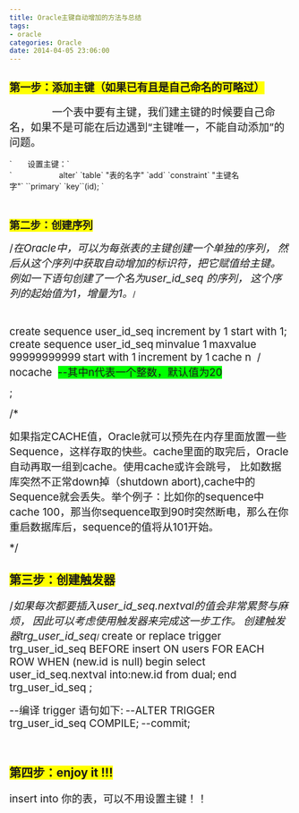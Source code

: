 ```yaml
---
title: Oracle主键自动增加的方法与总结
tags: 
- oracle
categories: Oracle
date: 2014-04-05 23:06:00
---
```


## <span style="font-size: 19px; line-height: 27px; background-color: #ffff00;">第一步：添加主键（如果已有且是自己命名的可略过）</span>

<span style="font-size: 19px; line-height: 27px;">　　　　一个表中要有主键，我们建主键的时候要自己命名，如果不是可能在后边遇到&ldquo;主键唯一，不能自动添加&rdquo;的问题。</span>

<div class="line number23 index22 alt2">`　　设置主键：`</div>
<div class="line number24 index23 alt1">`　　　　　　alter`&nbsp;`table`&nbsp;"表的名字"&nbsp;`add`&nbsp;`constraint`&nbsp;"主键名字"`&nbsp;``primary`&nbsp;`key``(id);&nbsp;`</div>

&nbsp;

**<span style="background-color: #ffff00; font-size: 14pt;">第二步：创建序列</span>**

<span style="font-size: 14pt;">/*在Oracle中，可以为每张表的主键创建一个单独的序列，</span>
<span style="font-size: 14pt;">然后从这个序列中获取自动增加的标识符，把它赋值给主键。</span>
<span style="font-size: 14pt;">例如一下语句创建了一个名为<span>user_id_seq&nbsp;</span>的序列，</span>
<span style="font-size: 14pt;">这个序列的起始值为1，增量为1。*/</span>

&nbsp;

<span style="font-size: 14pt;">create sequence user_id_seq increment by 1 start with 1;</span>
<span style="font-size: 14pt;">create sequence user_id_seq</span>
<span style="font-size: 14pt;">minvalue 1</span>
<span style="font-size: 14pt;">maxvalue 99999999999</span>
<span style="font-size: 14pt;">start with 1</span>
<span style="font-size: 14pt;">increment by 1</span>
<span style="font-size: 14pt;"><span>cache n &nbsp;/ nocache &nbsp;<span style="background-color: #00ff00;">--其中n代表一个整数，默认值为20</span></span></span>

<span style="font-size: 14pt;">;&nbsp;</span>

<span style="font-size: 14pt;">/*</span>

<span style="font-size: 14pt;">如果指定CACHE值，Oracle就可以预先在内存里面放置一些Sequence，这样存取的快些。cache里面的取完后，Oracle自动再取一组到cache。使用cache或许会跳号， 比如数据库突然不正常down掉（shutdown abort),cache中的Sequence就会丢失。举个例子：比如你的sequence中cache 100，那当你sequence取到90时突然断电，那么在你重启数据库后，sequence的值将从101开始。</span>

<span style="font-size: 14pt;">*/</span>

## <span style="background-color: #ffff00;">第三步：创建触发器</span>

<span style="font-size: 14pt;">/*如果每次都要插入user_id_seq.nextval的值会非常累赘与麻烦，</span>
<span style="font-size: 14pt;">因此可以考虑使用触发器来完成这一步工作。</span>
<span style="font-size: 14pt;">创建触发器trg_user_id_seq*/</span>
<span style="font-size: 14pt;">create or replace trigger trg_user_id_seq  BEFORE   </span>
<span style="font-size: 14pt;">insert ON  users FOR EACH ROW WHEN (new.id is null)</span>
<span style="font-size: 14pt;">	begin   select  user_id_seq.nextval into:new.id from dual;</span>
<span style="font-size: 14pt;">	end  trg_user_id_seq ; </span>

<span style="font-size: 14pt;">--编译 trigger 语句如下:</span>
<span style="font-size: 14pt;">--ALTER TRIGGER trg_user_id_seq COMPILE;</span>
<span style="font-size: 14pt;">--commit;</span>

&nbsp;

## <span style="background-color: #ffff00;">第四步：enjoy it !!!</span>

<span style="font-size: 14pt;">insert into 你的表，可以不用设置主键！！</span>